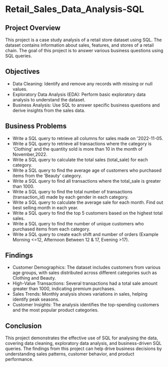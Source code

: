 # Retail_Sales_Data_Analysis-SQL

## Project Overview
This project is a case study analysis of a retail store dataset using SQL. The dataset contains information about sales, features, and stores of a retail chain. The goal of this project is to answer various business questions using SQL queries.

## Objectives
- Data Cleaning: Identify and remove any records with missing or null values.
- Exploratory Data Analysis (EDA): Perform basic exploratory data analysis to understand the dataset.
- Business Analysis: Use SQL to answer specific business questions and derive insights from the sales data.

## Business Problems
- Write a SQL query to retrieve all columns for sales made on '2022-11-05.
- Write a SQL query to retrieve all transactions where the category is 'Clothing' and the quantity sold is more than 10 in the month of November,2022.
- Write a SQL query to calculate the total sales (total_sale) for each category.
- Write a SQL query to find the average age of customers who purchased items from the 'Beauty' category.
- Write a SQL query to find all transactions where the total_sale is greater than 1000.
- Write a SQL query to find the total number of transactions (transaction_id) made by each gender in each category.
- Write a SQL query to calculate the average sale for each month. Find out best selling month in each year.
- Write a SQL query to find the top 5 customers based on the highest total sales.
- Write a SQL query to find the number of unique customers who purchased items from each category.
- Write a SQL query to create each shift and number of orders (Example Morning <=12, Afternoon Between 12 & 17, Evening >17).

## Findings
- Customer Demographics: The dataset includes customers from various age groups, with sales distributed across different categories such as Clothing and Beauty.
- High-Value Transactions: Several transactions had a total sale amount greater than 1000, indicating premium purchases.
- Sales Trends: Monthly analysis shows variations in sales, helping identify peak seasons.
- Customer Insights: The analysis identifies the top-spending customers and the most popular product categories.

## Conclusion
This project demonstrates the effective use of SQL for analysing the data, covering data cleaning, exploratory data analysis, and business-driven SQL queries. The findings from this project can help drive business decisions by understanding sales patterns, customer behavior, and product performance.
